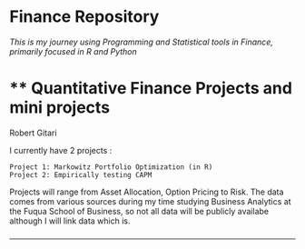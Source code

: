 # Finance Repository

*This is my journey using Programming and Statistical tools in Finance, primarily focused in R and Python* 

** Quantitative Finance Projects and mini projects
================================================================
Robert Gitari 

I currently have 2 projects :

    Project 1: Markowitz Portfolio Optimization (in R)
    Project 2: Empirically testing CAPM
    
Projects will range from Asset Allocation, Option Pricing to Risk. 
The data comes from various sources during my time studying Business Analytics at the Fuqua School of Business, so not all data will be publicly availabe although I will link data which is. 



###
---
